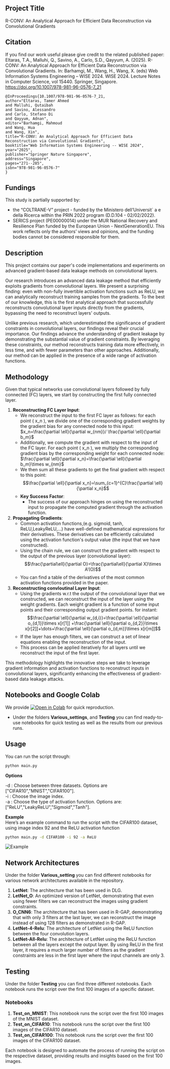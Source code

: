 ## Project Title
R-CONV: An Analytical Approach for Efficient Data
Reconstruction via Convolutional Gradients
## Citation
If you find our work useful please give credit to the related published paper:
Eltaras, T.A., Malluhi, Q., Savino, A., Carlo, S.D., Qayyum, A. (2025). R-CONV: An Analytical Approach for Efficient Data Reconstruction via Convolutional Gradients. In: Barhamgi, M., Wang, H., Wang, X. (eds) Web Information Systems Engineering – WISE 2024. WISE 2024. Lecture Notes in Computer Science, vol 15440. Springer, Singapore. https://doi.org/10.1007/978-981-96-0576-7_21

```
@InProceedings{10.1007/978-981-96-0576-7_21,
author="Eltaras, Tamer Ahmed
and Malluhi, Qutaibah
and Savino, Alessandro
and Carlo, Stefano Di
and Qayyum, Adnan",
editor="Barhamgi, Mahmoud
and Wang, Hua
and Wang, Xin",
title="R-CONV: An Analytical Approach for Efficient Data Reconstruction via Convolutional Gradients",
booktitle="Web Information Systems Engineering -- WISE 2024",
year="2025",
publisher="Springer Nature Singapore",
address="Singapore",
pages="271--285",
isbn="978-981-96-0576-7"
}
```
## Fundings
This study is partially supported by:
* the “COLTRANE-V” project - funded by the Ministero dell’Universit` a e della Ricerca within the PRIN 2022 program (D.D.104 - 02/02/2022).
* SERICS project (PE00000014) under the MUR National Recovery and Resilience Plan funded by the European Union - NextGenerationEU.
This work reflects only the authors’ views and opinions, and the funding bodies cannot be considered responsible for them.

## Description
This project contains our paper's code implementations and experiments on advanced gradient-based data leakage methods on convolutional layers. <br>

Our research introduces an advanced data leakage method that efficiently exploits gradients from convolutional layers. We present a surprising finding: even with non-fully invertible activation functions such as ReLU, we can analytically reconstruct training samples from the gradients. To the best of our knowledge, this is the first analytical approach that successfully reconstructs convolutional layer inputs directly from the gradients, bypassing the need to reconstruct layers' outputs.

Unlike previous research, which underestimated the significance of gradient constraints in convolutional layers, our findings reveal their crucial importance. Our findings advance the understanding of gradient leakage by demonstrating the substantial value of gradient constraints. By leveraging these constraints, our method reconstructs training data more effectively, in less time, and with fewer parameters than other approaches. Additionally, our method can be applied in the presence of a wide range of activation functions.
## Methodology

Given that typical networks use convolutional layers followed by fully connected (FC) layers, we start by constructing the first fully connected layer.
1. **Reconstructing FC Layer Input**:
    - We reconstruct the input to the first FC layer as follows: for each point \( x_n \), we divide one of the corresponding gradient weights by the gradient bias for any connected node to this input:
    $x_n=\frac{\partial \ell}{\partial w_{nm}}/ \frac{\partial \ell}{\partial b_m}$
    - Additionally, we compute the gradient with respect to the input of the FC layer. For each point \( x_n \), we multiply the corresponding gradient bias by the corresponding weight for each connected node:
    $\frac{\partial \ell}{\partial x_n}=\frac{\partial \ell}{\partial b_m}\times w_{nm}$
    - We then sum all these gradients to get the final gradient with respect to this point:  
    $$\frac{\partial \ell}{\partial x_n}=\sum_{c=1}^{C}\frac{\partial \ell}{\partial x_n}$$
    - **Key Success Factor**:
        - The success of our approach hinges on using the reconstructed input to propagate the computed gradient through the activation function.
2. **Propagating Gradients**:
    - Common activation functions,(e.g. sigmoid, tanh, ReLU,LeakyReLU,...) have well-defined mathematical expressions for their derivatives. These derivatives can be efficiently calculated using the activation function's output value (the input that we have constructed).
    - Using the chain rule, we can construct the gradient with respect to the output of the previous layer (convolutional layer):
    $$\frac{\partial\ell}{\partial O}=\frac{\partial\ell}{\partial X}\times A’(O)$$
    - You can find a table of the derivatives of the most common activation functions provided in the paper.
3. **Reconstructing convloutinal Layer Input**:
    - Using the gradients w.r.t the output of the convolutional layer that we constructed, we can reconstruct the input of the layer using the weight gradients. Each weight gradient is a function of some input points and their corresponding output gradient points. for instant:  
    $$\frac{\partial \ell}{\partial w_{d,i}}=\frac{\partial \ell}{\partial o_{d,1}}\times x[r[1]] +\frac{\partial \ell}{\partial o_{d,2}}\times x[r[2]]+\dots+\frac{\partial \ell}{\partial o_{d,m}}\times x[r[m]]$$
    - If the layer has enough filters, we can construct a set of linear equations enabling the reconstruction of the input.
    - This process can be applied iteratively for all layers until we reconstruct the input of the first layer.  
    
This methodology highlights the innovative steps we take to leverage gradient information and activation functions to reconstruct inputs in convolutional layers, significantly enhancing the effectiveness of gradient-based data leakage attacks.
## Notebooks and Google Colab
We provide [![Open in Colab](https://colab.research.google.com/assets/colab-badge.svg)](https://colab.research.google.com/drive/1R2wF_WJHqcjf4DB2DYq2glg1TCTaHJ1f?usp=sharing) for quick reproduction.

- Under the folders **Various_settings**, and **Testing** you can find ready-to-use notebooks for quick testing as well as the results from our previous runs.


## Usage
You can run the script through:
```bash
python main.py 
```
**Options**  

-d : Choose between three datasets. Options are ["CIFAR10","MNIST","CIFAR100"].<br>
-i : Choose the image index.<br>
-a : Choose the type of activation function. Options are:["ReLU","LeakyReLU","Sigmoid","Tanh"].  

**Example**<br>
Here’s an example command to run the script with the CIFAR100 dataset, using image index 92 and the ReLU activation function
```bash
python main.py -d CIFAR100 -i 92 -a ReLU
```
![Example](reconstruction.png)
## Network Architectures
Under the folder **Various_setting** you can find different notebooks for various network architectures available in the repository.<br>
1. **LetNet**: The architecture that has been used in DLG.<br>
2. **LetNet_O**: An optimized version of LetNet, demonstrating that even using fewer filters we can reconstruct the images using gradient constraints.<br>
3. **O_CNN6**: The architecture that has been used in R-GAP, demonstrating that with only 3 filters at the last layer, we can reconstruct the image instead of using 128 filters as demonstrated in R-GAP.<br>
4. **LetNet-4-Relu**: The architecture of LetNet using the ReLU function between the four convolution layers.<br>
5. **LetNet-All-Relu**: The architecture of LetNet using the ReLU function between all the layers except the output layer. By using ReLU in the first layer, it requires a much larger number of filters as the gradient constraints are less in the first layer where the input channels are only 3.<br>

## Testing

Under the folder **Testing** you can find three different notebooks. Each notebook runs the script over the first 100 images of a specific dataset.

### Notebooks

1. **Test_on_MNIST**: This notebook runs the script over the first 100 images of the MNIST dataset.
2. **Test_on_CIFAR10**: This notebook runs the script over the first 100 images of the CIFAR10 dataset.
3. **Test_on_CIFAR100**: This notebook runs the script over the first 100 images of the CIFAR100 dataset.

Each notebook is designed to automate the process of running the script on the respective dataset, providing results and insights based on the first 100 images.
